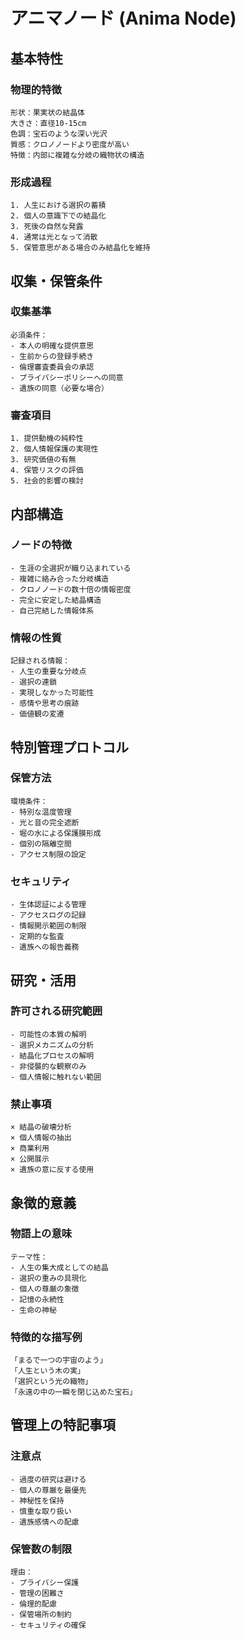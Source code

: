 # アニマノード (Anima Node)

## 基本特性

### 物理的特徴
```
形状：果実状の結晶体
大きさ：直径10-15cm
色調：宝石のような深い光沢
質感：クロノノードより密度が高い
特徴：内部に複雑な分岐の織物状の構造
```

### 形成過程
```
1. 人生における選択の蓄積
2. 個人の意識下での結晶化
3. 死後の自然な発露
4. 通常は光となって消散
5. 保管意思がある場合のみ結晶化を維持
```

## 収集・保管条件

### 収集基準
```
必須条件：
- 本人の明確な提供意思
- 生前からの登録手続き
- 倫理審査委員会の承認
- プライバシーポリシーへの同意
- 遺族の同意（必要な場合）
```

### 審査項目
```
1. 提供動機の純粋性
2. 個人情報保護の実現性
3. 研究価値の有無
4. 保管リスクの評価
5. 社会的影響の検討
```

## 内部構造

### ノードの特徴
```
- 生涯の全選択が織り込まれている
- 複雑に絡み合った分岐構造
- クロノノードの数十倍の情報密度
- 完全に安定した結晶構造
- 自己完結した情報体系
```

### 情報の性質
```
記録される情報：
- 人生の重要な分岐点
- 選択の連鎖
- 実現しなかった可能性
- 感情や思考の痕跡
- 価値観の変遷
```

## 特別管理プロトコル

### 保管方法
```
環境条件：
- 特別な温度管理
- 光と音の完全遮断
- 堀の水による保護膜形成
- 個別の隔離空間
- アクセス制限の設定
```

### セキュリティ
```
- 生体認証による管理
- アクセスログの記録
- 情報開示範囲の制限
- 定期的な監査
- 遺族への報告義務
```

## 研究・活用

### 許可される研究範囲
```
- 可能性の本質の解明
- 選択メカニズムの分析
- 結晶化プロセスの解明
- 非侵襲的な観察のみ
- 個人情報に触れない範囲
```

### 禁止事項
```
× 結晶の破壊分析
× 個人情報の抽出
× 商業利用
× 公開展示
× 遺族の意に反する使用
```

## 象徴的意義

### 物語上の意味
```
テーマ性：
- 人生の集大成としての結晶
- 選択の重みの具現化
- 個人の尊厳の象徴
- 記憶の永続性
- 生命の神秘
```

### 特徴的な描写例
```
「まるで一つの宇宙のよう」
「人生という木の実」
「選択という光の織物」
「永遠の中の一瞬を閉じ込めた宝石」
```

## 管理上の特記事項

### 注意点
```
- 過度の研究は避ける
- 個人の尊厳を最優先
- 神秘性を保持
- 慎重な取り扱い
- 遺族感情への配慮
```

### 保管数の制限
```
理由：
- プライバシー保護
- 管理の困難さ
- 倫理的配慮
- 保管場所の制約
- セキュリティの確保
```
